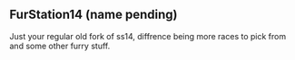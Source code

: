 ## FurStation14 (name pending)

Just your regular old fork of ss14, diffrence being more races to pick from and some other furry stuff.
